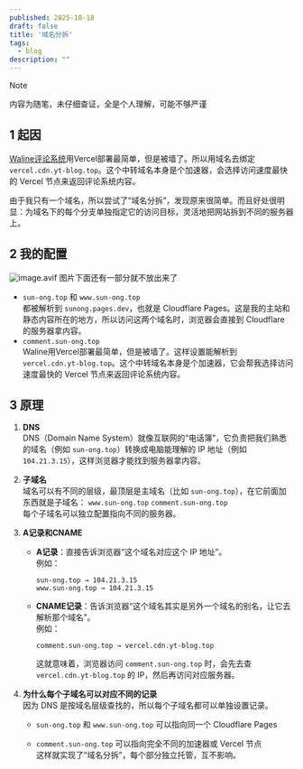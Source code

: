 ```yaml
---
published: 2025-10-18
draft: false
title: '域名分拆'
tags:
  - blog
description: ""
---
```

>[!NOTE]
>内容为随笔，未仔细查证，全是个人理解，可能不够严谨  
## 1 起因
[Waline评论系统](https://github.com/walinejs/waline)用Vercel部署最简单，但是被墙了。所以用域名去绑定`vercel.cdn.yt-blog.top`。这个中转域名本身是个加速器，会选择访问速度最快的 Vercel 节点来返回评论系统内容。

由于我只有一个域名，所以尝试了“域名分拆”，发现原来很简单。而且好处很明显：为域名下的每个分支单独指定它的访问目标，灵活地把网站拆到不同的服务器上。

## 2 我的配置
![image.avif](https://cdn.jsdelivr.net/gh/Sunrongguo2008/picture/obsidian/20251018214610494.avif)
图片下面还有一部分就不放出来了

- `sun-ong.top` 和 `www.sun-ong.top`   
    都被解析到 `sunong.pages.dev`，也就是 Cloudflare Pages。这是我的主站和静态内容所在的地方，所以访问这两个域名时，浏览器会直接到 Cloudflare 的服务器拿内容。
- `comment.sun-ong.top`  
    Waline用Vercel部署最简单，但是被墙了。这样设置能解析到 `vercel.cdn.yt-blog.top`。这个中转域名本身是个加速器，它会帮我选择访问速度最快的 Vercel 节点来返回评论系统内容。

## 3 原理

1. **DNS**  
    DNS（Domain Name System）就像互联网的“电话簿”，它负责把我们熟悉的域名（例如 `sun-ong.top`）转换成电脑能理解的 IP 地址（例如 `104.21.3.15`），这样浏览器才能找到服务器拿内容。
    
2. **子域名**  
    域名可以有不同的层级，最顶层是主域名（比如 `sun-ong.top`），在它前面加东西就是子域名：
		`www.sun-ong.top` `comment.sun-ong.top`  
	    每个子域名可以独立配置指向不同的服务器。
        
1. **A记录和CNAME**
    
    - **A记录**：直接告诉浏览器“这个域名对应这个 IP 地址”。  
        例如：
        
        ```
        sun-ong.top → 104.21.3.15
        www.sun-ong.top → 104.21.3.15
        ```
        
    - **CNAME记录**：告诉浏览器“这个域名其实是另外一个域名的别名，让它去解析那个域名”。  
        例如：
        
        ```
        comment.sun-ong.top → vercel.cdn.yt-blog.top
        ```
        
        这就意味着，浏览器访问 `comment.sun-ong.top` 时，会先去查 `vercel.cdn.yt-blog.top` 的 IP，然后再访问对应服务器。
        
2. **为什么每个子域名可以对应不同的记录**  
    因为 DNS 是按域名层级查找的，所以每个子域名都可以单独设置记录。
    
    - `sun-ong.top` 和 `www.sun-ong.top` 可以指向同一个 Cloudflare Pages
        
    - `comment.sun-ong.top` 可以指向完全不同的加速器或 Vercel 节点  
        这样就实现了“域名分拆”，每个部分独立托管，互不影响。
        


